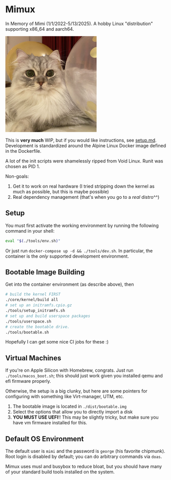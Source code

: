 # Mimux

In Memory of Mimi (1/1/2022-5/13/2025). A hobby Linux "distribution" supporting
x86_64 and aarch64.

![Mimi](./mimi.jpg)

This is **very much** WIP, but if you would like instructions, see
[setup.md](./setup.md). Development is standardized around the Alpine Linux
Docker image defined in the Dockerfile.

A lot of the init scripts were shamelessly ripped from Void Linux. Runit was
chosen as PID 1.

Non-goals:

1. Get it to work on real hardware (I tried stripping down the kernel as much
   as possible, but this is maybe possible)
2. Real dependency management (that's when you go to a *real* distro^^)

## Setup

You must first activate the working environment by running the following command
in your shell:

```sh
eval "$(./tools/env.sh)"
```

Or just run `docker-compose up -d && ./tools/dev.sh`.
In particular, the container is the *only* supported development environment.

## Bootable Image Building

Get into the container environment (as describe above), then
```sh
# build the kernel FIRST
./core/kernel/build all
# set up an initramfs.cpio.gz
./tools/setup_initramfs.sh
# set up and build userspace packages
./tools/userspace.sh
# create the bootable drive.
./tools/bootable.sh
```

Hopefully I can get some nice CI jobs for these :)

## Virtual Machines

If you're on Apple Silicon with Homebrew, congrats. Just run
`./tools/macos_boot.sh`; this should just work given you installed qemu and efi
firmware properly.

Otherwise, the setup is a big clunky, but here are some pointers for configuring
with something like Virt-manager, UTM, etc.

1. The bootable image is located in `./dist/bootable.img`
2. Select the options that allow you to directly import a disk
3. **YOU MUST USE UEFI**!! This may be slightly tricky, but make sure you have
   vm firmware installed for this.

## Default OS Environment

The default user is `mimi` and the password is `george` (his favorite chipmunk).
Root login is disabled by default; you can do arbitrary commands via `doas`.

Mimux uses musl and busybox to reduce bloat, but you should have many of your
standard build tools installed on the system.
